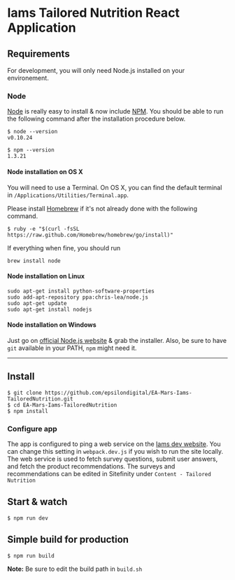 # Iams Tailored Nutrition React Application

## Requirements

For development, you will only need Node.js installed on your environement.

### Node

[Node](http://nodejs.org/) is really easy to install & now include [NPM](https://npmjs.org/).
You should be able to run the following command after the installation procedure
below.

    $ node --version
    v0.10.24

    $ npm --version
    1.3.21

#### Node installation on OS X

You will need to use a Terminal. On OS X, you can find the default terminal in
`/Applications/Utilities/Terminal.app`.

Please install [Homebrew](http://brew.sh/) if it's not already done with the following command.

    $ ruby -e "$(curl -fsSL https://raw.github.com/Homebrew/homebrew/go/install)"

If everything when fine, you should run

    brew install node

#### Node installation on Linux

    sudo apt-get install python-software-properties
    sudo add-apt-repository ppa:chris-lea/node.js
    sudo apt-get update
    sudo apt-get install nodejs

#### Node installation on Windows

Just go on [official Node.js website](http://nodejs.org/) & grab the installer.
Also, be sure to have `git` available in your PATH, `npm` might need it.

---

## Install

    $ git clone https://github.com/epsilondigital/EA-Mars-Iams-TailoredNutrition.git
    $ cd EA-Mars-Iams-TailoredNutrition
    $ npm install
    
### Configure app

The app is configured to ping a web service on the [Iams dev website](https://iams-develop.catapultstaging.com). You can change this setting in `webpack.dev.js` if you wish to run the site locally.
The web service is used to fetch survey questions, submit user answers, and fetch the product recommendations. The surveys and recommendations can be edited in Sitefinity under `Content - Tailored Nutrition`

## Start & watch

    $ npm run dev

## Simple build for production

    $ npm run build

**Note:** Be sure to edit the build path in `build.sh`
